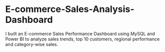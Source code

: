 # E-commerce-Sales-Analysis-Dashboard
I built an E-commerce Sales Performance Dashboard using MySQL and Power BI to analyze sales trends, top 10 customers, regional performance and category-wise sales.

